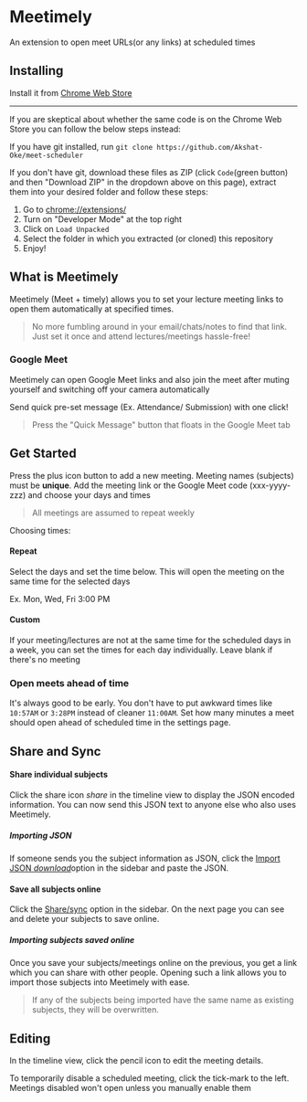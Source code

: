 # Meetimely

An extension to open meet URLs(or any links) at scheduled times

## Installing

Install it from [Chrome Web Store](https://chrome.google.com/webstore/detail/meetimely/aenhmmfelkmdlihmaiblnhdmfopmbonc?hl=en-GB&authuser=0)

------
If you are skeptical about whether the same code is on the Chrome Web Store you can follow the below steps instead:

If you have git installed, run `git clone https://github.com/Akshat-Oke/meet-scheduler`

If you don't have git, download these files as ZIP (click `Code`(green button) and then "Download ZIP" in the dropdown above on this page), extract them into your desired folder and follow these steps:

1. Go to [chrome://extensions/](chrome://extensions/)
2. Turn on "Developer Mode" at the top right
3. Click on `Load Unpacked`
4. Select the folder in which you extracted (or cloned) this repository
5. Enjoy!


What is Meetimely
-----------------

Meetimely (Meet + timely) allows you to set your lecture meeting links to open them automatically at specified times.

> No more fumbling around in your email/chats/notes to find that link. Just set it once and attend lectures/meetings hassle-free!

### Google Meet

Meetimely can open Google Meet links and also join the meet after muting yourself and switching off your camera automatically

Send quick pre-set message (Ex. Attendance/ Submission) with one click!

> Press the "Quick Message" button that floats in the Google Meet tab

Get Started
-----------

Press the plus icon button to add a new meeting. Meeting names (subjects) must be **unique**. Add the meeting link or the Google Meet code (xxx-yyyy-zzz) and choose your days and times

> All meetings are assumed to repeat weekly

Choosing times:

#### Repeat

Select the days and set the time below. This will open the meeting on the same time for the selected days

Ex. Mon, Wed, Fri 3:00 PM

#### Custom

If your meeting/lectures are not at the same time for the scheduled days in a week, you can set the times for each day individually. Leave blank if there's no meeting

### Open meets ahead of time

It's always good to be early. You don't have to put awkward times like `10:57AM` or `3:28PM` instead of cleaner `11:00AM`. Set how many minutes a meet should open ahead of scheduled time in the settings page.

Share and Sync
--------------

#### Share individual subjects

Click the share icon _share_ in the timeline view to display the JSON encoded information. You can now send this JSON text to anyone else who also uses Meetimely.

##### Importing JSON

If someone sends you the subject information as JSON, click the [Import JSON _download_](#import-subject)option in the sidebar and paste the JSON.

#### Save all subjects online

Click the [Share/sync](http://jeenius.gq/meetimely) option in the sidebar. On the next page you can see and delete your subjects to save online.

##### Importing subjects saved online

Once you save your subjects/meetings online on the previous, you get a link which you can share with other people. Opening such a link allows you to import those subjects into Meetimely with ease.

> If any of the subjects being imported have the same name as existing subjects, they will be overwritten.

Editing
-------

In the timeline view, click the pencil icon  to edit the meeting details.

To temporarily disable a scheduled meeting, click the tick-mark to the left. Meetings disabled won't open unless you manually enable them
